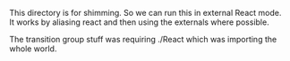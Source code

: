 This directory is for shimming.  So we can run this in external React mode.  
It works by aliasing react and then using the externals where possible.


The transition group stuff was requiring ./React which was importing the whole
world.
